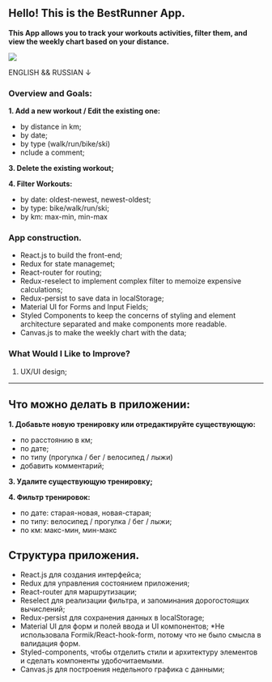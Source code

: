 ## Hello! This is the BestRunner App.
**This App allows you to track your workouts activities, filter them, and view the weekly chart based on your distance.**

<img src="https://user-images.githubusercontent.com/62475313/92962082-6651ad80-f43e-11ea-9637-d7b5f3379874.jpg"/>


ENGLISH && RUSSIAN &#8595;

### Overview and Goals:

**1. Add a new workout / Edit the existing one:**

* by distance in km;
* by date;
* by type (walk/run/bike/ski)
* nclude a comment;

**3. Delete the existing workout;**

**4. Filter Workouts:**

* by date: oldest-newest, newest-oldest;
* by type: bike/walk/run/ski;
* by km: max-min, min-max

### App construction.
* React.js to build the front-end;
* Redux for state managemet;
* React-router for routing;
* Redux-reselect to implement complex filter to memoize expensive calculations;
* Redux-persist to save data in localStorage;
* Material UI for Forms and Input Fields;
* Styled Components to keep the concerns of styling and element architecture separated and make components more readable.
* Canvas.js to make the weekly chart with the data;

### What Would I Like to Improve?
1. UX/UI design;

___ 

## Что можно делать в приложении:

**1. Добавьте новую тренировку или отредактируйте существующую:**

* по расстоянию в км;
* по дате;
* по типу (прогулка / бег / велосипед / лыжи)
* добавить комментарий;

**3. Удалите существующую тренировку;**

**4. Фильтр тренировок:**

* по дате: старая-новая, новая-старая;
* по типу: велосипед / прогулка / бег / лыжи;
* по км: макс-мин, мин-макс

## Структура приложения.

* React.js для создания интерфейса;
* Redux для управления состоянием приложения;
* React-router для маршрутизации;
* Reselect для реализации фильтра, и запоминания дорогостоящих вычислений;
* Redux-persist для сохранения данных в localStorage;
* Material UI для форм и полей ввода и UI компонентов;
*Не использовала Formik/React-hook-form, потому что не было смысла в валидация форм.
* Styled-components, чтобы отделить стили и архитектуру элементов и сделать компоненты удобочитаемыми.
* Canvas.js для построения недельного графика с данными;

